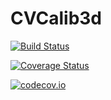 # CVCalib3d

[![Build Status](https://travis-ci.org/r9y9/CVCalib3d.jl.svg?branch=master)](https://travis-ci.org/r9y9/CVCalib3d.jl)

[![Coverage Status](https://coveralls.io/repos/r9y9/CVCalib3d.jl/badge.svg?branch=master&service=github)](https://coveralls.io/github/r9y9/CVCalib3d.jl?branch=master)

[![codecov.io](http://codecov.io/github/r9y9/CVCalib3d.jl/coverage.svg?branch=master)](http://codecov.io/github/r9y9/CVCalib3d.jl?branch=master)
